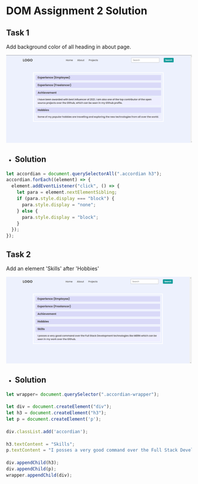 # DOM Assignment 2 Solution

## Task 1

Add background color of all heading in about page.

![Task 1](../secondAssignmentImage/task1Output.png)

- ## Solution

```js
let accordian = document.querySelectorAll(".accordian h3");
accordian.forEach((element) => {
  element.addEventListener("click", () => {
    let para = element.nextElementSibling;
    if (para.style.display === "block") {
      para.style.display = "none";
    } else {
      para.style.display = "block";
    }
  });
});
```

## Task 2

Add an element 'Skills' after 'Hobbies'

![Task 2](../secondAssignmentImage/task2Output.png)

- ## Solution

```js
let wrapper= document.querySelector(".accordian-wrapper");

let div = document.createElement("div");
let h3 = document.createElement("h3");
let p = document.createElement('p');

div.classList.add('accordian');

h3.textContent = "Skills";
p.textContent = "I posses a very good command over the Full Stack Development technologies like MERN which can be seen in my work over the Github.";

div.appendChild(h3);
div.appendChild(p);
wrapper.appendChild(div);
```